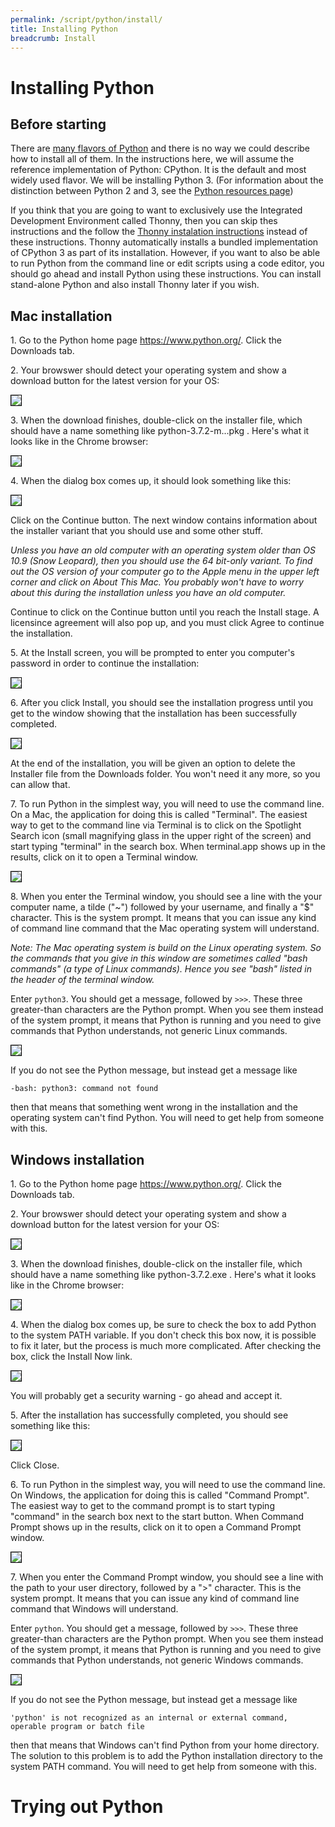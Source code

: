 ```yaml
---
permalink: /script/python/install/
title: Installing Python 
breadcrumb: Install
---
```


# Installing Python

## Before starting

There are [many flavors of Python](https://www.infoworld.com/article/3267976/python/anaconda-cpython-pypy-and-more-know-your-python-distributions.html) and there is no way we could describe how to install all of them.  In the instructions here, we will assume the reference implementation of Python: CPython.  It is the default and most widely used flavor.  We will be installing Python 3. (For information about the distinction between Python 2 and 3, see the [Python resources page](../#python-2-vs-python-3))

If you think that you are going to want to exclusively use the Integrated Development Environment called Thonny, then you can skip thes instructions and the follow the [Thonny instalation instructions](thonny) instead of these instructions. Thonny automatically installs a bundled implementation of CPython 3 as part of its installation.  However, if you want to also be able to run Python from the command line or edit scripts using a code editor, you should go ahead and install Python using these instructions. You can install stand-alone Python and also install Thonny later if you wish.

## Mac installation

1\. Go to the Python home page <https://www.python.org/>.  Click the Downloads tab.

2\. Your browswer should detect your operating system and show a download button for the latest version for your OS:

<img src="../images/install1mac.png" style="border:1px solid black">

3\. When the download finishes, double-click on the installer file, which should have a name something like python-3.7.2-m...pkg .  Here's what it looks like in the Chrome browser:

<img src="../images/install2mac.png" style="border:1px solid black">

4\. When the dialog box comes up, it should look something like this:

<img src="../images/install3mac.png" style="border:1px solid black">

Click on the Continue button.  The next window contains information about the installer variant that you should use and some other stuff.  

*Unless you have an old computer with an operating system older than OS 10.9 (Snow Leopard), then you should use the 64 bit-only variant.  To find out the OS version of your computer go to the Apple menu in the upper left corner and click on About This Mac.  You probably won't have to worry about this during the installation unless you have an old computer.*

Continue to click on the Continue button until you reach the Install stage.  A licensince agreement will also pop up, and you must click Agree to continue the installation.  

5\. At the Install screen, you will be prompted to enter you computer's password in order to continue the installation:

<img src="../images/install4mac.png" style="border:1px solid black">

6\. After you click Install, you should see the installation progress until you get to the window showing that the installation has been successfully completed.  

<img src="../images/install5mac.png" style="border:1px solid black">

At the end of the installation, you will be given an option to delete the Installer file from the Downloads folder.  You won't need it any more, so you can allow that.

7\. To run Python in the simplest way, you will need to use the command line.  On a Mac, the application for doing this is called "Terminal".  The easiest way to get to the command line via Terminal is to click on the Spotlight Search icon (small magnifying glass in the upper right of the screen) and start typing "terminal" in the search box.  When terminal.app shows up in the results, click on it to open a Terminal window.  

<img src="../images/install6mac.png" style="border:1px solid black">

8\. When you enter the Terminal window, you should see a line with the your computer name, a tilde ("~") followed by your username, and finally a "$" character.  This is the system prompt.  It means that you can issue any kind of command line command that the Mac operating system will understand.  

*Note: The Mac operating system is build on the Linux operating system.  So the commands that you give in this window are sometimes called "bash commands" (a type of Linux commands).  Hence you see "bash" listed in the header of the terminal window.*

Enter `python3`.  You should get a message, followed by `>>>`.  These three greater-than characters are the Python prompt.  When you see them instead of the system prompt, it means that Python is running and you need to give commands that Python understands, not generic Linux commands.  

<img src="../images/install7mac.png" style="border:1px solid black">

If you do not see the Python message, but instead get a message like 

```
-bash: python3: command not found
```

then that means that something went wrong in the installation and the operating system can't find Python.  You will need to get help from someone with this.



## Windows installation

1\. Go to the Python home page <https://www.python.org/>.  Click the Downloads tab.

2\. Your browswer should detect your operating system and show a download button for the latest version for your OS:

<img src="../images/install1pc.png" style="border:1px solid black">

3\. When the download finishes, double-click on the installer file, which should have a name something like python-3.7.2.exe .  Here's what it looks like in the Chrome browser:

<img src="../images/install2pc.png" style="border:1px solid black">

4\. When the dialog box comes up, be sure to check the box to add Python to the system PATH variable.  If you don't check this box now, it is possible to fix it later, but the process is much more complicated.  After checking the box, click the Install Now link.

<img src="../images/install3pc.png" style="border:1px solid black">

You will probably get a security warning - go ahead and accept it.

5\. After the installation has successfully completed, you should see something like this:

<img src="../images/install4pc.png" style="border:1px solid black">

Click Close.

6\. To run Python in the simplest way, you will need to use the command line.  On Windows, the application for doing this is called "Command Prompt".  The easiest way to get to the command prompt is to start typing "command" in the search box next to the start button.  When Command Prompt shows up in the results, click on it to open a Command Prompt window.  

<img src="../images/install5pc.png" style="border:1px solid black">

7\. When you enter the Command Prompt window, you should see a line with the path to your user directory, followed by a ">" character.  This is the system prompt.  It means that you can issue any kind of command line command that Windows will understand.  

Enter `python`.  You should get a message, followed by `>>>`.  These three greater-than characters are the Python prompt.  When you see them instead of the system prompt, it means that Python is running and you need to give commands that Python understands, not generic Windows commands.  

<img src="../images/install6pc.png" style="border:1px solid black">

If you do not see the Python message, but instead get a message like 

```
'python' is not recognized as an internal or external command, operable program or batch file
```

then that means that Windows can't find Python from your home directory.  The solution to this problem is to add the Python installation directory to the system PATH command.  You will need to get help from someone with this.

# Trying out Python 
